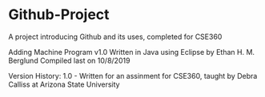 # Github-Project
A project introducing Github and its uses, completed for CSE360

Adding Machine Program v1.0
Written in Java using Eclipse by Ethan H. M. Berglund
Compiled last on 10/8/2019


Version History:
1.0 - Written for an assinment for CSE360, taught by Debra Calliss at Arizona State University
